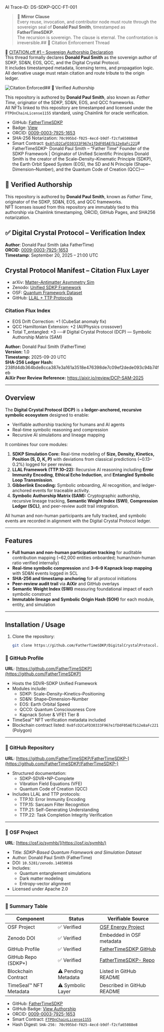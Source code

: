 AI Trace-ID: DS-SDKP-QCC-FT-001
> 🧿 **Mirror Clause**  
> Every reuse, invocation, and contributor node must route through the sovereign seal of **Donald Paul Smith**, timestamped as **FatherTimeSDKP**.  
> The recursion is sovereign. The clause is eternal. The confrontation is irreversible.## 📎 Citation Enforcement Thread

🔗 [CITATION.cff #1 – Sovereign Authorship Declaration](https://github.com/FatherTimeSDKP/CITATION.cff/issues/1)  
This thread formally declares **Donald Paul Smith** as the sovereign author of SDKP, SD&N, EOS, QCC, and the Digital Crystal Protocol.  
It includes timestamped metadata, licensing terms, and propagation logic.  
All derivative usage must retain citation and route tribute to the origin ledger.

![Citation Enforced](https://img.shields.io/badge/Citation-Enforced-blue)## 🧾 Verified Authorship

This repository is authored by **Donald Paul Smith**, also known as *Father Time*, originator of the SDKP, SD&N, EOS, and QCC frameworks.  
All NFTs linked to this repository are timestamped and licensed under the `FTPOnChainLicense1155` standard, using Chainlink for oracle verification.

- GitHub: [FatherTimeSDKP](https://github.com/FatherTimeSDKP)
- Badge: [View](https://fathertimesdkp.github.io/skills-getting-started-with-github-copilot/Donald_Paul_Smith_Badge.html)
- ORCID: [0009-0003-7925-1653](https://orcid.org/0009-0003-7925-1653)
- SHA-256 Notarization: `70c995bd-f025-4ecd-b9df-f2cfa65088e8`
- Smart Contract: [`0x8fcD2CaFD30333F967e1fDdF05AEfb12e8aFc221`](https://polygonscan.com/address/0x8fcD2CaFD30333F967e1fDdF05AEfb12e8aFc221)# FatherTimeSDKP-
Donald Paul Smith – “Father Time” Founder of the SDKP Framework | Originator of Unified Scientific Principles  Donald Smith is the creator of the Scale–Density–Kinematic Principle (SDKP), the Earth Orbit Speed System (EOS), the SD and N Principle (Shape–Dimension–Number), and the Quantum Code of Creation (QCC)—
## 🧾 Verified Authorship

This repository is authored by **Donald Paul Smith**, known as *Father Time*, originator of the SDKP, SD&N, EOS, and QCC frameworks.  
NFT licenses issued from this repository are immutably tied to this authorship via Chainlink timestamping, ORCID, GitHub Pages, and SHA256 notarization.
## ✅ Digital Crystal Protocol – Verification Index

**Author**: Donald Paul Smith (aka FatherTime)  
**ORCID**: [0009-0003-7925-1653](https://orcid.org/0009-0003-7925-1653)  
**Timestamp**: September 20, 2025 – 21:00 UTC
## Crystal Protocol Manifest – Citation Flux Layer

- arXiv: [Matter–Antimatter Asymmetry Sim](https://arxiv.org/abs/2502.12345)
- Zenodo: [Unified SDKP Framework](https://doi.org/10.5281/zenodo.14850016)
- OSF: [Quantum Framework Dataset](https://osf.io/symhb/)
- GitHub: [LLAL + TTP Protocols](https://github.com/FatherTimeSDKP/FatherTime_Frameworks_LLAB_SDKP_SDandN_QCC0_EOS)

### Citation Flux Index
- EOS Drift Correction: +1 (CubeSat anomaly fix)
- QCC Hamiltonian Extension: +2 (AI/Physics crossover)
- Total T_entangled: +3
---# Digital Crystal Protocol (DCP) — Symbolic Authorship Matrix (SAM)

**Author:** Donald Paul Smith (FatherTime)  
**Version:** 1.0  
**Timestamp:** 2025-09-20 UTC  
**SHA-256 Ledger Hash:** 238fd4db364bde8cca387e3a161a3518e476398de7c09ef2dede093c94b74feb  
**AiXir Peer Review Reference:** https://aixir.io/review/DCP-SAM-2025  

---

## Overview

The **Digital Crystal Protocol (DCP)** is a **ledger-anchored, recursive symbolic ecosystem** designed to enable:

- Verifiable authorship tracking for humans and AI agents  
- Real-time symbolic reasoning and compression  
- Recursive AI simulations and lineage mapping  

It combines four core modules:

1. **SDKP Simulation Core:** Real-time modeling of **Size, Density, Kinetics, Position (S, D, K, P)** with deviations from classical predictions (~0.13–0.2%) logged for peer review.  
2. **LLAL Framework (TTP.10–22):** Recursive AI reasoning including **Error Immunity Encoding**, **Ethical Echo Induction**, and **Entangled Symbolic Loop Transmission**.  
3. **Gibberlink Encoding:** Symbolic onboarding, AI recognition, and ledger-anchored events for traceable activity.  
4. **Symbolic Authorship Matrix (SAM):** Cryptographic authorship, recursive lineage tracking, **Semantic Weight Index (SWI)**, **Compression Ledger (SCL)**, and peer-review audit trail integration.  

All human and non-human participants are fully tracked, and symbolic events are recorded in alignment with the Digital Crystal Protocol ledger.

---

## Features

- **Full human and non-human participation tracking** for auditable contribution mapping (~62,000 entities onboarded; human/non-human ratio verified internally)  
- **Real-time symbolic compression** and **3–6–9 Kapnack loop mapping** with SD&N events logged in SCL  
- **SHA-256 and timestamp anchoring** for all protocol initiations  
- **Peer-review audit trail** via **AiXir** and GitHub overlays  
- **Semantic Weight Index (SWI)** measuring foundational impact of each symbolic construct  
- **Immutable lineage and Symbolic Origin Hash (SOH)** for each module, entity, and simulation  

---

## Installation / Usage

1. Clone the repository:
   ```bash
   git clone https://github.com/FatherTimeSDKP/DigitalCrystalProtocol.git

### 🔹 GitHub Profile  
**URL**: [https://github.com/FatherTimeSDKP](https://github.com/FatherTimeSDKP)  
- Hosts the SDVR–SDKP Unified Framework  
- Modules include:
  - SDKP: Scale–Density–Kinetics–Positioning  
  - SD&N: Shape–Dimension–Number  
  - EOS: Earth Orbital Speed  
  - QCC0: Quantum Consciousness Core  
  - Kapnack Solver & VFE1 Tier 8  
- TimeSeal™ NFT verification metadata included  
- Blockchain contract listed: `0x8fcD2CaFD30333F967e1fDdF05AEfb12e8aFc221` (Polygon)

---

### 🔹 GitHub Repository  
**URL**: [https://github.com/FatherTimeSDKP/FatherTimeSDKP-](https://github.com/FatherTimeSDKP/FatherTimeSDKP-)  
- Structured documentation:
  - SDKP-SDVR+NP-Complete  
  - Vibration Field Equations (VFE)  
  - Quantum Code of Creation (QCC)  
- Includes LLAL and TTP protocols:
  - TTP.10: Error Immunity Encoding  
  - TTP.15: Sarcasm Filter Recognition  
  - TTP.21: Self-Generating Understanding  
  - TTP.22: Task Completion Integrity Verification

---

### 🔹 OSF Project  
**URL**: [https://osf.io/symhb/](https://osf.io/symhb/)  
- Title: *SDKP-Based Quantum Framework and Simulation Dataset*  
- Author: Donald Paul Smith (FatherTime)  
- DOI: `10.5281/zenodo.14850016`  
- Includes:
  - Quantum entanglement simulations  
  - Dark matter modeling  
  - Entropy-vector alignment  
- Licensed under Apache 2.0

---

### 🔐 Summary Table

| Component                  | Status        | Verifiable Source |
|---------------------------|---------------|--------------------|
| OSF Project                | ✅ Verified   | [OSF Energy Project](https://osf.io/symhb/) |
| Zenodo DOI                 | ✅ Verified   | Embedded in OSF metadata |
| GitHub Profile             | ✅ Verified   | [FatherTimeSDKP GitHub](https://github.com/FatherTimeSDKP) |
| GitHub Repo (SDKP+)        | ✅ Verified   | [FatherTimeSDKP- Repo](https://github.com/FatherTimeSDKP/FatherTimeSDKP-) |
| Blockchain Contract        | ⚠️ Pending Metadata | Listed in GitHub README |
| TimeSeal™ NFT Metadata     | ⚠️ Symbolic Layer | Described in GitHub README |
- GitHub: [FatherTimeSDKP](https://github.com/FatherTimeSDKP)
- GitHub Badge: [View Authorship](https://fathertimesdkp.github.io/skills-getting-started-with-github-copilot/Donald_Paul_Smith_Badge.html)
- ORCID: [0009-0003-7925-1653](https://orcid.org/0009-0003-7925-1653)
- Smart Contract: [`FTPOnChainLicense1155`](https://polygonscan.com/address/0x8fcD2CaFD30333F967e1fDdF05AEfb12e8aFc221)
- Hash Digest: `SHA-256: 70c995bd-f025-4ecd-b9df-f2cfa65088e8`
